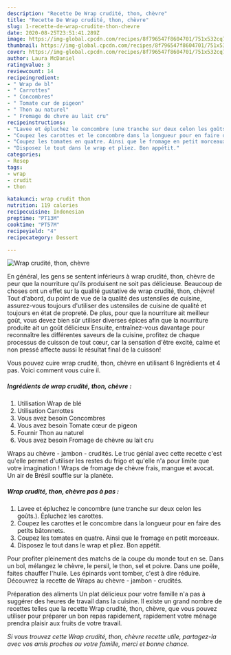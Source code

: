 ```yaml
---
description: "Recette De Wrap crudité, thon, chèvre"
title: "Recette De Wrap crudité, thon, chèvre"
slug: 1-recette-de-wrap-crudite-thon-chevre
date: 2020-08-25T23:51:41.289Z
image: https://img-global.cpcdn.com/recipes/8f796547f8604701/751x532cq70/wrap-crudite-thon-chevre-photo-principale-de-la-recette.jpg
thumbnail: https://img-global.cpcdn.com/recipes/8f796547f8604701/751x532cq70/wrap-crudite-thon-chevre-photo-principale-de-la-recette.jpg
cover: https://img-global.cpcdn.com/recipes/8f796547f8604701/751x532cq70/wrap-crudite-thon-chevre-photo-principale-de-la-recette.jpg
author: Laura McDaniel
ratingvalue: 3
reviewcount: 14
recipeingredient:
- " Wrap de bl"
- " Carrottes"
- " Concombres"
- " Tomate cur de pigeon"
- " Thon au naturel"
- " Fromage de chvre au lait cru"
recipeinstructions:
- "Lavee et épluchez le concombre (une tranche sur deux celon les goûts.). Épluchez les carottes."
- "Coupez les carottes et le concombre dans la longueur pour en faire des petits bâtonnets."
- "Coupez les tomates en quatre. Ainsi que le fromage en petit morceaux."
- "Disposez le tout dans le wrap et pliez. Bon appétit."
categories:
- Resep
tags:
- wrap
- crudit
- thon

katakunci: wrap crudit thon 
nutrition: 119 calories
recipecuisine: Indonesian
preptime: "PT13M"
cooktime: "PT57M"
recipeyield: "4"
recipecategory: Dessert

---
```



![Wrap crudité, thon, chèvre](https://img-global.cpcdn.com/recipes/8f796547f8604701/751x532cq70/wrap-crudite-thon-chevre-photo-principale-de-la-recette.jpg)

En général, les gens se sentent inférieurs à wrap crudité, thon, chèvre de peur que la nourriture qu'ils produisent ne soit pas délicieuse. Beaucoup de choses ont un effet sur la qualité gustative de wrap crudité, thon, chèvre! Tout d'abord, du point de vue de la qualité des ustensiles de cuisine, assurez-vous toujours d'utiliser des ustensiles de cuisine de qualité et toujours en état de propreté. De plus, pour que la nourriture ait meilleur goût, vous devez bien sûr utiliser diverses épices afin que la nourriture produite ait un goût délicieux Ensuite, entraînez-vous davantage pour reconnaître les différentes saveurs de la cuisine, profitez de chaque processus de cuisson de tout cœur, car la sensation d'être excité, calme et non pressé affecte aussi le résultat final de la cuisson!

<!--inarticleads1-->

Vous pouvez cuire wrap crudité, thon, chèvre en utilisant 6 Ingrédients et 4 pas. Voici comment vous cuire il.

##### Ingrédients de wrap crudité, thon, chèvre :

1. Utilisation  Wrap de blé
1. Utilisation  Carrottes
1. Vous avez besoin  Concombres
1. Vous avez besoin  Tomate cœur de pigeon
1. Fournir  Thon au naturel
1. Vous avez besoin  Fromage de chèvre au lait cru


Wraps au chèvre - jambon - crudités. Le truc génial avec cette recette c&#39;est qu&#39;elle permet d&#39;utiliser les restes du frigo et qu&#39;elle n&#39;a pour limite que votre imagination ! Wraps de fromage de chèvre frais, mangue et avocat. Un air de Brésil souffle sur la planète. 

<!--inarticleads2-->

##### Wrap crudité, thon, chèvre pas à pas :

1. Lavee et épluchez le concombre (une tranche sur deux celon les goûts.). Épluchez les carottes.
1. Coupez les carottes et le concombre dans la longueur pour en faire des petits bâtonnets.
1. Coupez les tomates en quatre. Ainsi que le fromage en petit morceaux.
1. Disposez le tout dans le wrap et pliez. Bon appétit.


Pour profiter pleinement des matchs de la coupe du monde tout en se. Dans un bol, mélangez le chèvre, le persil, le thon, sel et poivre. Dans une poêle, faites chauffer l&#39;huile. Les épinards vont tomber, c&#39;est à dire réduire. Découvrez la recette de Wraps au chèvre - jambon - crudités. 

<!--inarticleads1-->

<p>
Préparation des aliments Un plat délicieux pour votre famille n'a pas à suggérer des heures de travail dans la cuisine. Il existe un grand nombre de recettes telles que la recette Wrap crudité, thon, chèvre, que vous pouvez utiliser pour préparer un bon repas rapidement, rapidement votre ménage prendra plaisir aux fruits de votre travail.
</p>

<p>
<i>Si vous trouvez cette Wrap crudité, thon, chèvre recette utile, partagez-la avec vos amis proches ou votre famille, merci et bonne chance.</i>
</p>
